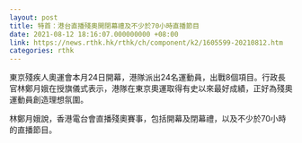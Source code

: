 ```yaml
---
layout: post
title: 特首：港台直播殘奧開閉幕禮及不少於70小時直播節目
date: 2021-08-12 18:16:07.000000000 +08:00
link: https://news.rthk.hk/rthk/ch/component/k2/1605599-20210812.htm
categories: rthk
---
```


東京殘疾人奧運會本月24日開幕，港隊派出24名運動員，出戰8個項目。行政長官林鄭月娥在授旗儀式表示，港隊在東京奧運取得有史以來最好成績，正好為殘奧運動員創造理想氛圍。

林鄭月娥說，香港電台會直播殘奧賽事，包括開幕及閉幕禮，以及不少於70小時的直播節目。
